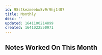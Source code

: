```yaml
---
id: 98stkezmeebw8v9r9hj1407
title: Monthly
desc: ''
updated: 1641100214899
created: 1641022550971
---
```



## Notes Worked On This Month
